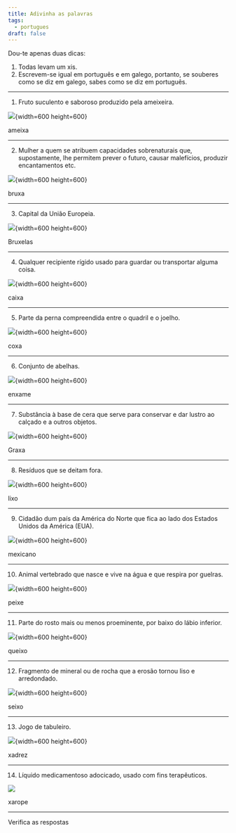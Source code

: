```yaml
---
title: Adivinha as palavras
tags:
  - portugues
draft: false
---
```

Dou-te apenas duas dicas:

1. Todas levam um xis.
2. Escrevem-se igual em português e em galego, portanto, se souberes como se diz em galego, sabes como se diz em português.

- - -

1. Fruto suculento e saboroso produzido pela ameixeira.

![](/img/ameixas_vermelhas.jpg){width=600 height=600}

<e-answer> ameixa </e-answer>

- - -

2. Mulher a quem se atribuem capacidades sobrenaturais que, supostamente, lhe permitem prever o futuro, causar malefícios, produzir encantamentos etc.

![](/img/bruxa.jpg){width=600 height=600}

<e-answer> bruxa </e-answer>

- - -

3. Capital da União Europeia.

![](/img/bruxelas.jpg){width=600 height=600}

<e-answer> Bruxelas </e-answer>

- - -

4. Qualquer recipiente rígido usado para guardar ou transportar alguma coisa.

![](/img/caixa.jpg){width=600 height=600}

<e-answer> caixa </e-answer>

- - -

5. Parte da perna compreendida entre o quadril e o joelho.

![](/img/coxa.jpg){width=600 height=600}

<e-answer> coxa </e-answer>

- - -

6. Conjunto de abelhas.

![](/img/enxame.jpg){width=600 height=600}

<e-answer> enxame </e-answer>

- - -


7. Substância à base de cera que serve para conservar e dar lustro ao calçado e a outros objetos.

![](/img/graxa.jpg){width=600 height=600}

<e-answer> Graxa </e-answer>


- - -

8. Resíduos que se deitam fora.

![](/img/lixo.jpg){width=600 height=600}

<e-answer> lixo </e-answer>

- - -

9. Cidadão dum país da América do Norte que fica ao lado dos Estados Unidos da América (EUA).

![](/img/mexicano.jpg){width=600 height=600}

<e-answer> mexicano </e-answer>

- - -

10. Animal vertebrado que nasce e vive na água e que respira por guelras.

![](/img/peixe.jpg){width=600 height=600}

<e-answer> peixe </e-answer>

- - -

11. Parte do rosto mais ou menos proeminente, por baixo do lábio inferior.

![](/img/queixo.jpg){width=600 height=600}

<e-answer> queixo </e-answer>

- - -

12. Fragmento de mineral ou de rocha que a erosão tornou liso e arredondado.

![](/img/seixo.jpg){width=600 height=600}

<e-answer> seixo </e-answer>

- - -

13. Jogo de tabuleiro.

![](/img/xadrez.jpg){width=600 height=600}

<e-answer> xadrez </e-answer>

- - -

14. Líquido medicamentoso adocicado, usado com fins terapêuticos.

![](/img/xarope.webp)

<e-answer> xarope </e-answer>

- - -

<e-validate>Verifica as respostas</e-validate>